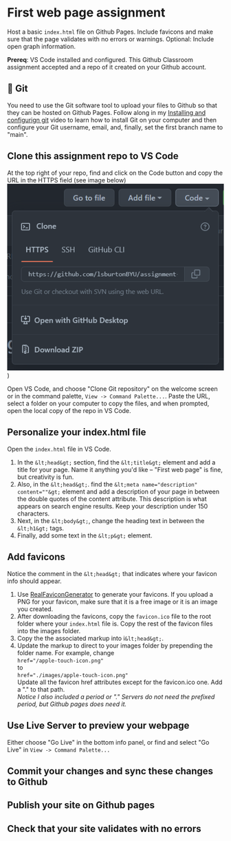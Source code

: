 # First web page assignment
Host a basic `index.html` file on Github Pages. Include favicons and make sure that the page validates with no errors or warnings.
Optional: Include open graph information.

**Prereq**: VS Code installed and configured. This Github Classroom assignment accepted and a repo of it created on your Github account.

## :large_orange_diamond: Git
You need to use the Git software tool to upload your files to Github so that they can be hosted on Github Pages. Follow along in my [Installing and configurign git](https://youtu.be/NFlwNFBTw4c) video to learn how to install Git on your computer and then configure your Git username, email, and, finally, set the first branch name to "main". 

## Clone this assignment repo to VS Code
At the top right of your repo, find and click on the Code button and copy the URL in the HTTPS field (see image below)
![location of clone url](https://raw.githubusercontent.com/lsburtonBYU/codepen-images/main/code-clone.png))

Open VS Code, and choose "Clone Git repository" on the welcome screen or in the command palette, `View -> Command Palette...`. Paste the URL, select a folder on your computer to copy the files, and when prompted, open the local copy of the repo in VS Code.

## Personalize your index.html file
Open the `index.html` file in VS Code. 
1. In the `&lt;head&gt;` section, find the `&lt;title&gt;` element and add a title for your page. Name it anything you'd like &ndash; "First web page" is fine, but creativity is fun.
2. Also, in the `&lt;head&gt;`. find the `&lt;meta name="description" content=""&gt;` element and add a description of your page in between the double quotes of the content attribute. This description is what appears on search engine results. Keep your description under 150 characters.
3. Next, in the `&lt;body&gt;`, change the heading text in between the `&lt;h1&gt;` tags.
4. Finally, add some text in the `&lt;p&gt;` element.
 
## Add favicons
Notice the comment in the `&lt;head&gt;` that indicates where your favicon info should appear.
1. Use [RealFaviconGenerator](https://realfavicongenerator.net/) to generate your favicons. If you upload a PNG for your favicon, make sure that it is a free image or it is an image you created. 
2. After downloading the favicons, copy the `favicon.ico` file to the root folder where your `index.html` file is. Copy the rest of the favicon files into the images folder.  
3. Copy the the associated markup into i`&lt;head&gt;`. 
4. Update the markup to direct to your images folder by prepending the folder name. For example, change<br>
   `href="/apple-touch-icon.png"`<br>
to<br>
   `href="./images/apple-touch-icon.png"`<br>
   Update all the favicon href attributes except for the favicon.ico one. Add a "." to that path.<br>
  _Notice I also included a period or "." Servers do not need the prefixed period, but Github pages does need it._

  ## Use Live Server to preview your webpage  
  Either choose "Go Live" in the bottom info panel, or find and select "Go Live" in `View -> Command Palette...`

  ## Commit your changes and sync these changes to Github
  ## Publish your site on Github pages
  ## Check that your site validates with no errors
  
  
